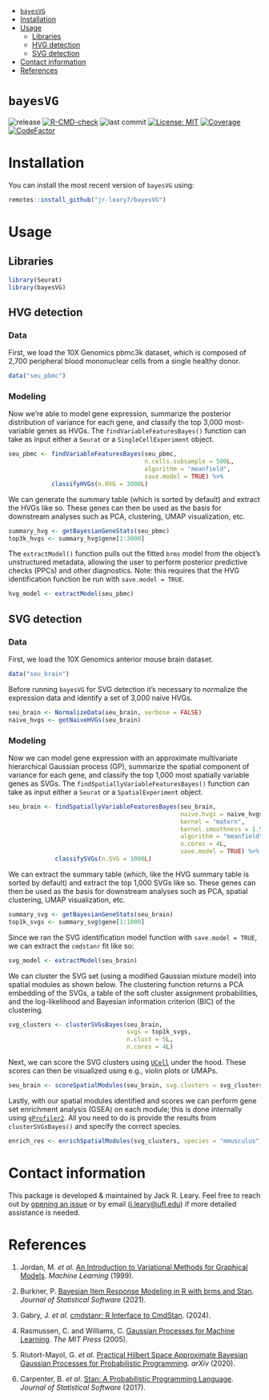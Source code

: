 
- [`bayesVG`](#bayesvg)
- [Installation](#installation)
- [Usage](#usage)
  - [Libraries](#libraries)
  - [HVG detection](#hvg-detection)
  - [SVG detection](#svg-detection)
- [Contact information](#contact-information)
- [References](#references)

<!-- README.md is generated from README.Rmd. Please edit that file -->

# `bayesVG`

<!-- badges: start -->

![release](https://img.shields.io/github/v/release/jr-leary7/bayesVG?color=purple)
[![R-CMD-check](https://github.com/jr-leary7/bayesVG/actions/workflows/R-CMD-CHECK.yaml/badge.svg)](https://github.com/jr-leary7/bayesVG/actions/workflows/R-CMD-CHECK.yaml)
![last
commit](https://img.shields.io/github/last-commit/jr-leary7/bayesVG/main?color=darkgreen)
[![License:
MIT](https://img.shields.io/badge/License-MIT-yellow.svg)](https://opensource.org/licenses/MIT)
[![Coverage](https://codecov.io/gh/jr-leary7/bayesVG/graph/badge.svg)](https://app.codecov.io/gh/jr-leary7/bayesVG)
[![CodeFactor](https://www.codefactor.io/repository/github/jr-leary7/bayesvg/badge/main)](https://www.codefactor.io/repository/github/jr-leary7/bayesvg/overview/main)
<!-- badges: end -->

# Installation

You can install the most recent version of `bayesVG` using:

``` r
remotes::install_github("jr-leary7/bayesVG")
```

# Usage

## Libraries

``` r
library(Seurat)
library(bayesVG)
```

## HVG detection

### Data

First, we load the 10X Genomics pbmc3k dataset, which is composed of
2,700 peripheral blood mononuclear cells from a single healthy donor.

``` r
data("seu_pbmc")
```

### Modeling

Now we’re able to model gene expression, summarize the posterior
distribution of variance for each gene, and classify the top 3,000
most-variable genes as HVGs. The `findVariableFeaturesBayes()` function
can take as input either a `Seurat` or a `SingleCellExperiment` object.

``` r
seu_pbmc <- findVariableFeaturesBayes(seu_pbmc, 
                                      n.cells.subsample = 500L, 
                                      algorithm = "meanfield",
                                      save.model = TRUE) %>% 
            classifyHVGs(n.HVG = 3000L)
```

We can generate the summary table (which is sorted by default) and
extract the HVGs like so. These genes can then be used as the basis for
downstream analyses such as PCA, clustering, UMAP visualization, etc.

``` r
summary_hvg <- getBayesianGeneStats(seu_pbmc)
top3k_hvgs <- summary_hvg$gene[1:3000]
```

The `extractModel()` function pulls out the fitted `brms` model from the
object’s unstructured metadata, allowing the user to perform posterior
predictive checks (PPCs) and other diagnostics. Note: this requires that
the HVG identification function be run with `save.model = TRUE`.

``` r
hvg_model <- extractModel(seu_pbmc)
```

## SVG detection

### Data

First, we load the 10X Genomics anterior mouse brain dataset.

``` r
data("seu_brain")
```

Before running `bayesVG` for SVG detection it’s necessary to normalize
the expression data and identify a set of 3,000 naive HVGs.

``` r
seu_brain <- NormalizeData(seu_brain, verbose = FALSE)
naive_hvgs <- getNaiveHVGs(seu_brain)
```

### Modeling

Now we can model gene expression with an approximate multivariate
hierarchical Gaussian process (GP), summarize the spatial component of
variance for each gene, and classify the top 1,000 most spatially
variable genes as SVGs. The `findSpatiallyVariableFeaturesBayes()`
function can take as input either a `Seurat` or a `SpatialExperiment`
object.

``` r
seu_brain <- findSpatiallyVariableFeaturesBayes(seu_brain, 
                                                naive.hvgs = naive_hvgs, 
                                                kernel = "matern", 
                                                kernel.smoothness = 1.5, 
                                                algorithm = "meanfield", 
                                                n.cores = 4L, 
                                                save.model = TRUE) %>% 
             classifySVGs(n.SVG = 1000L)
```

We can extract the summary table (which, like the HVG summary table is
sorted by default) and extract the top 1,000 SVGs like so. These genes
can then be used as the basis for downstream analyses such as PCA,
spatial clustering, UMAP visualization, etc.

``` r
summary_svg <- getBayesianGeneStats(seu_brain)
top1k_svgs <- summary_svg$gene[1:1000]
```

Since we ran the SVG identification model function with
`save.model = TRUE`, we can extract the `cmdstanr` fit like so:

``` r
svg_model <- extractModel(seu_brain)
```

We can cluster the SVG set (using a modified Gaussian mixture model)
into spatial modules as shown below. The clustering function returns a
PCA embedding of the SVGs, a table of the soft cluster assignment
probabilities, and the log-likelihood and Bayesian information criterion
(BIC) of the clustering.

``` r
svg_clusters <- clusterSVGsBayes(seu_brain, 
                                 svgs = top1k_svgs, 
                                 n.clust = 5L, 
                                 n.cores = 4L)
```

Next, we can score the SVG clusters using
[`UCell`](https://github.com/carmonalab/UCell) under the hood. These
scores can then be visualized using e.g., violin plots or UMAPs.

``` r
seu_brain <- scoreSpatialModules(seu_brain, svg.clusters = svg_clusters)
```

Lastly, with our spatial modules identified and scores we can perform
gene set enrichment analysis (GSEA) on each module; this is done
internally using [`gProfiler2`](https://biit.cs.ut.ee/gprofiler/page/r).
All you need to do is provide the results from `clusterSVGsBayes()` and
specify the correct species.

``` r
enrich_res <- enrichSpatialModules(svg_clusters, species = "mmusculus")
```

# Contact information

This package is developed & maintained by Jack R. Leary. Feel free to
reach out by [opening an
issue](https://github.com/jr-leary7/bayesVG/issues) or by email
(<j.leary@ufl.edu>) if more detailed assistance is needed.

# References

1.  Jordan, M. *et al*. [An Introduction to Variational Methods for
    Graphical Models](https://doi.org/10.1023/A:1007665907178). *Machine
    Learning* (1999).

2.  Burkner, P. [Bayesian Item Response Modeling in R with brms and
    Stan](https://www.jstatsoft.org/v100/i05/). *Journal of Statistical
    Software* (2021).

3.  Gabry, J. *et al*. [cmdstanr: R Interface to
    CmdStan](https://mc-stan.org/cmdstanr/). (2024).

4.  Rasmussen, C. and Williams, C. [Gaussian Processes for Machine
    Learning](https://direct.mit.edu/books/book/2320/Gaussian-Processes-for-Machine-Learning).
    *The MIT Press* (2005).

5.  Riutort-Mayol, G. *et al*. [Practical Hilbert Space Approximate
    Bayesian Gaussian Processes for Probabilistic
    Programming](https://arxiv.org/abs/2004.11408). *arXiv* (2020).

6.  Carpenter, B. *et al*. [Stan: A Probabilistic Programming
    Language](http://www.jstatsoft.org/v76/i01/). *Journal of
    Statistical Software* (2017).
